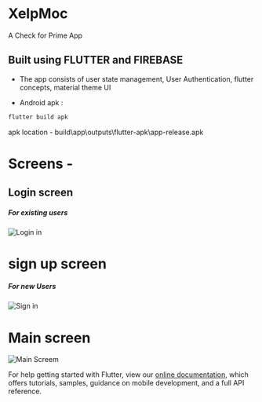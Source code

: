 # XelpMoc

A Check for Prime App

## Built using FLUTTER and FIREBASE

 - The app consists of user state management, User Authentication, flutter concepts, material theme UI
 
 - Android apk : 
```dart
flutter build apk
```
apk location - build\app\outputs\flutter-apk\app-release.apk
 
# Screens -
## Login screen
##### For existing users
![Login in](https://drive.google.com/thumbnail?id=15TRR-R6bltZ-nk6CKOPcCCBIazQXVMJc "login in")
# sign up screen

##### For new Users
![Sign in](https://drive.google.com/thumbnail?id=15BV0bnk_GqjPVAQqRkR9X-ibCXOMGVGp  "Sign in")

# Main screen

![Main Screem](https://drive.google.com/thumbnail?id=1zMW-4UAPrdKbIRkC-Q3Yg_k0CjMBbgAi   "Main Screen")


For help getting started with Flutter, view our
[online documentation](https://flutter.dev/docs), which offers tutorials,
samples, guidance on mobile development, and a full API reference.
